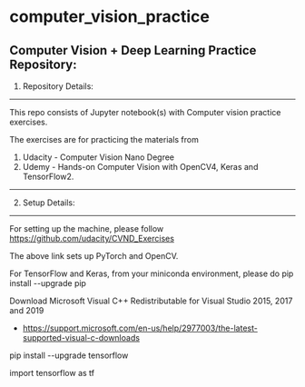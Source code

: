 # computer_vision_practice
Computer Vision + Deep Learning Practice Repository:
-----------------------------------------------------

1. Repository Details:
----------------------
This repo consists of Jupyter notebook(s) with Computer vision practice exercises.

The exercises are for practicing the materials from
1. Udacity 	- Computer Vision Nano Degree
2. Udemy 	- Hands-on Computer Vision with OpenCV4, Keras and TensorFlow2.
----------------------

2. Setup Details:
--------------------
For setting up the machine, please follow
https://github.com/udacity/CVND_Exercises

The above link sets up PyTorch and OpenCV.

For TensorFlow and Keras, from your miniconda environment, please do
pip install --upgrade pip

Download  Microsoft Visual C++ Redistributable for Visual Studio 2015, 2017 and 2019
 - https://support.microsoft.com/en-us/help/2977003/the-latest-supported-visual-c-downloads

pip install --upgrade tensorflow


import tensorflow as tf
